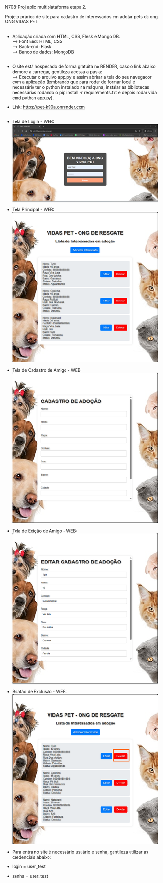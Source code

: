 N708-Proj aplic multiplataforma etapa 2.

Projeto prárico de site para cadastro de interessados em adotar pets da ong  ONG VIDAS PET</br></br>

* Aplicação criada com HTML, CSS, Flesk e Mongo DB.</br>
 --> Font End: HTML, CSS</br>
 --> Back-end: Flask</br>
 --> Banco de dados: MongoDB</br></br>

 * O site está hospedado de forma gratuita no RENDER, caso o link abaixo demore a carregar, gentileza acessa a pasta:</br>
 --> Executar o arquivo app.py e assim abrirar a tela do seu navegador com a aplicação (lembrando que para rodar de formar local é necessário ter o python instalado na máquina, instalar as bibliotecas necessárias rodando o pip install -r requirements.txt e depois rodar vida cmd python app.py).</br>
 * Link: https://pet-k90a.onrender.com </br></br>

* Tela de Login - WEB:</br>
![Tela de Login WEB](img_readme/tela_login.png)</br>

* Tela Principal - WEB:</br>
![Tela principal WEB](img_readme/tela_principal.png)</br>

* Tela de Cadastro de Amigo - WEB:</br>
![Tela cadastro WEB](img_readme/tela_cadastro.png)</br>

* Tela de Edição de Amigo - WEB:</br>
![Tela edição do WEB](img_readme/tela_edicao.png)</br>

* Boatão de Exclusão - WEB:</br>
![Botão de exclusão de amigo WEB](img_readme/btn_excluir.png)</br>



* Para entra no site é necessário usuário e senha, gentileza utilizar as credenciais abaixo:

* login = user_test</br>
* senha = user_test</br>
